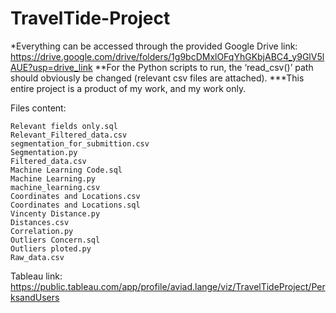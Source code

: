 # TravelTide-Project

*Everything can be accessed through the provided Google Drive link:
	https://drive.google.com/drive/folders/1g9bcDMxlOFqYhGKbjABC4_y9GlV5lAUE?usp=drive_link 
**For the Python scripts to run, the ‘read_csv()’ path should obviously be changed (relevant csv files 	are attached).
***This entire project is a product of my work, and my work only.

Files content:
	
	Relevant fields only.sql
	Relevant_Filtered_data.csv
	segmentation_for_submittion.csv
	Segmentation.py
	Filtered_data.csv
	Machine Learning Code.sql
	Machine Learning.py
	machine_learning.csv
	Coordinates and Locations.csv
	Coordinates and Locations.sql
	Vincenty Distance.py
	Distances.csv
	Correlation.py
	Outliers Concern.sql
	Outliers ploted.py
	Raw_data.csv

 Tableau link:
 https://public.tableau.com/app/profile/aviad.lange/viz/TravelTideProject/PerksandUsers
